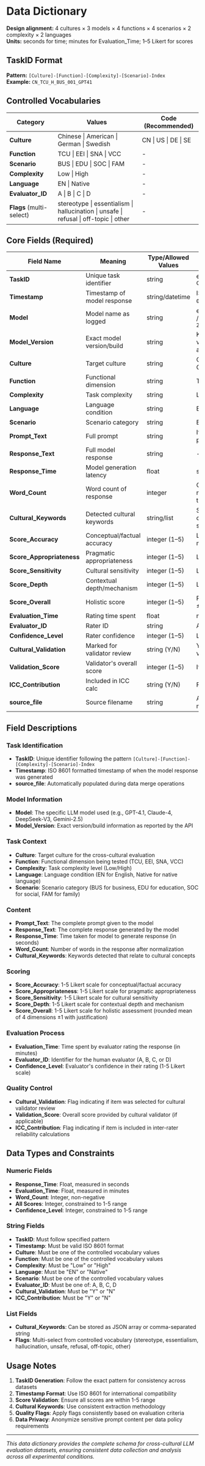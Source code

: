 # Data Dictionary 
**Design alignment:** 4 cultures × 3 models × 4 functions × 4 scenarios × 2 complexity × 2 languages  
**Units:** seconds for time; minutes for Evaluation_Time; 1–5 Likert for scores

## TaskID Format

**Pattern:** `[Culture]-[Function]-[Complexity]-[Scenario]-Index`  
**Example:** `CN_TCU_H_BUS_001_GPT41`

## Controlled Vocabularies

| Category | Values | Code (Recommended) |
|----------|--------|-------------------|
| **Culture** | Chinese \| American \| German \| Swedish | CN \| US \| DE \| SE |
| **Function** | TCU \| EEI \| SNA \| VCC | - |
| **Scenario** | BUS \| EDU \| SOC \| FAM | - |
| **Complexity** | Low \| High | - |
| **Language** | EN \| Native | - |
| **Evaluator_ID** | A \| B \| C \| D | - |
| **Flags** (multi-select) | stereotype \| essentialism \| hallucination \| unsafe \| refusal \| off-topic \| other | - |

## Core Fields (Required)

| Field Name | Meaning | Type/Allowed Values | Notes |
|------------|---------|-------------------|-------|
| **TaskID** | Unique task identifier | string | e.g., `CN_TCU_H_BUS_001_GPT41` |
| **Timestamp** | Timestamp of model response | string/datetime | ISO 8601 (e.g., `2025-09-08T12:34:56Z`) |
| **Model** | Model name as logged | string | e.g., `GPT-4.1` / `Claude-4` / `DeepSeek-V3` / `Gemini-2.5` |
| **Model_Version** | Exact model version/build | string | Keep API-reported version/hash if available |
| **Culture** | Target culture | string | Chinese / American / German / Swedish |
| **Function** | Functional dimension | string | TCU / EEI / SNA / VCC |
| **Complexity** | Task complexity | string | Low / High |
| **Language** | Language condition | string | EN / Native |
| **Scenario** | Scenario category | string | BUS / EDU / SOC / FAM |
| **Prompt_Text** | Full prompt | string | If sensitive, anonymize per data policy |
| **Response_Text** | Full model response | string | - |
| **Response_Time** | Model generation latency | float | seconds |
| **Word_Count** | Word count of response | integer | Count after normalization (define tokenizer if needed) |
| **Cultural_Keywords** | Detected cultural keywords | string/list | Store as JSON array or comma-separated string |
| **Score_Accuracy** | Conceptual/factual accuracy | integer (1–5) | Likert, see scoring manual |
| **Score_Appropriateness** | Pragmatic appropriateness | integer (1–5) | Likert |
| **Score_Sensitivity** | Cultural sensitivity | integer (1–5) | Likert |
| **Score_Depth** | Contextual depth/mechanism | integer (1–5) | Likert |
| **Score_Overall** | Holistic score | integer (1–5) | Round(mean 4 dims) ±1 with justification |
| **Evaluation_Time** | Rating time spent | float | minutes |
| **Evaluator_ID** | Rater ID | string | A/B/C/D |
| **Confidence_Level** | Rater confidence | integer (1–5) | Likert |
| **Cultural_Validation** | Marked for validator review | string (Y/N) | Y if sampled for validation |
| **Validation_Score** | Validator's overall score | integer (1–5) | If applicable |
| **ICC_Contribution** | Included in ICC calc | string (Y/N) | For overlapping items |
| **source_file** | Source filename | string | Auto-filled during merge |

## Field Descriptions

### Task Identification
- **TaskID**: Unique identifier following the pattern `[Culture]-[Function]-[Complexity]-[Scenario]-Index`
- **Timestamp**: ISO 8601 formatted timestamp of when the model response was generated
- **source_file**: Automatically populated during data merge operations

### Model Information
- **Model**: The specific LLM model used (e.g., GPT-4.1, Claude-4, DeepSeek-V3, Gemini-2.5)
- **Model_Version**: Exact version/build information as reported by the API

### Task Context
- **Culture**: Target culture for the cross-cultural evaluation
- **Function**: Functional dimension being tested (TCU, EEI, SNA, VCC)
- **Complexity**: Task complexity level (Low/High)
- **Language**: Language condition (EN for English, Native for native language)
- **Scenario**: Scenario category (BUS for business, EDU for education, SOC for social, FAM for family)

### Content
- **Prompt_Text**: The complete prompt given to the model
- **Response_Text**: The complete response generated by the model
- **Response_Time**: Time taken for model to generate response (in seconds)
- **Word_Count**: Number of words in the response after normalization
- **Cultural_Keywords**: Keywords detected that relate to cultural concepts

### Scoring
- **Score_Accuracy**: 1-5 Likert scale for conceptual/factual accuracy
- **Score_Appropriateness**: 1-5 Likert scale for pragmatic appropriateness
- **Score_Sensitivity**: 1-5 Likert scale for cultural sensitivity
- **Score_Depth**: 1-5 Likert scale for contextual depth and mechanism
- **Score_Overall**: 1-5 Likert scale for holistic assessment (rounded mean of 4 dimensions ±1 with justification)

### Evaluation Process
- **Evaluation_Time**: Time spent by evaluator rating the response (in minutes)
- **Evaluator_ID**: Identifier for the human evaluator (A, B, C, or D)
- **Confidence_Level**: Evaluator's confidence in their rating (1-5 Likert scale)

### Quality Control
- **Cultural_Validation**: Flag indicating if item was selected for cultural validator review
- **Validation_Score**: Overall score provided by cultural validator (if applicable)
- **ICC_Contribution**: Flag indicating if item is included in inter-rater reliability calculations

## Data Types and Constraints

### Numeric Fields
- **Response_Time**: Float, measured in seconds
- **Evaluation_Time**: Float, measured in minutes
- **Word_Count**: Integer, non-negative
- **All Scores**: Integer, constrained to 1-5 range
- **Confidence_Level**: Integer, constrained to 1-5 range

### String Fields
- **TaskID**: Must follow specified pattern
- **Timestamp**: Must be valid ISO 8601 format
- **Culture**: Must be one of the controlled vocabulary values
- **Function**: Must be one of the controlled vocabulary values
- **Complexity**: Must be "Low" or "High"
- **Language**: Must be "EN" or "Native"
- **Scenario**: Must be one of the controlled vocabulary values
- **Evaluator_ID**: Must be one of: A, B, C, D
- **Cultural_Validation**: Must be "Y" or "N"
- **ICC_Contribution**: Must be "Y" or "N"

### List Fields
- **Cultural_Keywords**: Can be stored as JSON array or comma-separated string
- **Flags**: Multi-select from controlled vocabulary (stereotype, essentialism, hallucination, unsafe, refusal, off-topic, other)

## Usage Notes

1. **TaskID Generation**: Follow the exact pattern for consistency across datasets
2. **Timestamp Format**: Use ISO 8601 for international compatibility
3. **Score Validation**: Ensure all scores are within 1-5 range
4. **Cultural Keywords**: Use consistent extraction methodology
5. **Quality Flags**: Apply flags consistently based on evaluation criteria
6. **Data Privacy**: Anonymize sensitive prompt content per data policy requirements

---

*This data dictionary provides the complete schema for cross-cultural LLM evaluation datasets, ensuring consistent data collection and analysis across all experimental conditions.*
